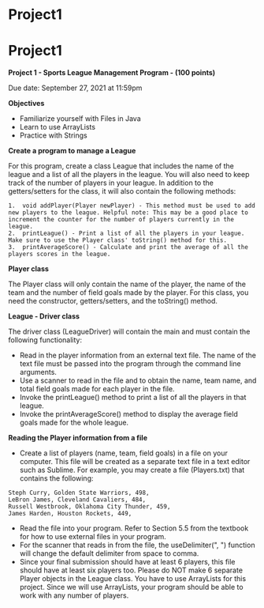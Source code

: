 # Project1

# Project1

**Project 1 - Sports League Management Program - (100 points)**

Due date: September 27, 2021 at 11:59pm

**Objectives**

- Familiarize yourself with Files in Java
- Learn to use ArrayLists
- Practice with Strings

**Create a program to manage a League**

For this program, create a class League that includes the name of the league and a list of all the players in the league. You will also need to keep track of the number of players in your league. In addition to the getters/setters for the class, it will also contain the following methods:

```
1.  void addPlayer(Player newPlayer) - This method must be used to add new players to the league. Helpful note: This may be a good place to increment the counter for the number of players currently in the league.
2.  printLeague() - Print a list of all the players in your league. Make sure to use the Player class' toString() method for this.
3.  printAverageScore() - Calculate and print the average of all the players scores in the league.
```

**Player class**

The Player class will only contain the name of the player, the name of the team and the number of field goals made by the player. For this class, you need the constructor, getters/setters, and the toString() method.

**League - Driver class**

The driver class (LeagueDriver) will contain the main and must contain the following functionality:
- Read in the player information from an external text file. The name of the text file must be passed into the program through the command line arguments.
- Use a scanner to read in the file and to obtain the name, team name, and total field goals made for each player in the file.
- Invoke the printLeague() method to print a list of all the players in that league.
- Invoke the printAverageScore() method to display the average field goals made for the whole league.

**Reading the Player information from a file**

- Create a list of players (name, team, field goals) in a file on your computer. This file will be created as a separate text file in a text editor such as Sublime. For example, you may create a file (Players.txt) that contains the following:
```
Steph Curry, Golden State Warriors, 498, 
LeBron James, Cleveland Cavaliers, 484, 
Russell Westbrook, Oklahoma City Thunder, 459, 
James Harden, Houston Rockets, 449, 
```
- Read the file into your program. Refer to Section 5.5 from the textbook for how to use external files in your program.
- For the scanner that reads in from the file, the useDelimiter(", ") function will change the default delimiter from space to comma. 
- Since your final submission should have at least 6 players, this file should have at least six players too. Please do NOT make 6 separate Player objects in the League class. You have to use ArrayLists for this project. Since we will use ArrayLists, your program should be able to work with any number of players.
